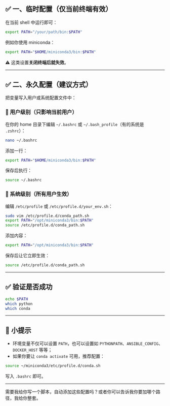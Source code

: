 ## ✅ 一、临时配置（仅当前终端有效）
在当前 shell 中运行即可：

```bash
export PATH="/your/path/bin:$PATH"
```

例如你使用 miniconda：

```bash
export PATH="$HOME/miniconda3/bin:$PATH"
```

⚠️ 这类设置**关闭终端后就失效**。

---

## ✅ 二、永久配置（建议方式）
把变量写入用户或系统配置文件中：

### 🔹 用户级别（只影响当前用户）
在你的 home 目录下编辑 `~/.bashrc` 或 `~/.bash_profile`（有的系统是 `.zshrc`）：

```bash
nano ~/.bashrc
```

添加一行：

```bash
export PATH="$HOME/miniconda3/bin:$PATH"
```

保存后执行：

```bash
source ~/.bashrc
```

### 🔹 系统级别（所有用户生效）
编辑 `/etc/profile` 或 `/etc/profile.d/your_env.sh`：

```bash
sudo vim /etc/profile.d/conda_path.sh
export PATH="/opt/miniconda3/bin:$PATH"
source /etc/profile.d/conda_path.sh
```

添加内容：

```bash
export PATH="/opt/miniconda3/bin:$PATH"
```

保存后让它立即生效：

```bash
source /etc/profile.d/conda_path.sh
```

---

## ✅ 验证是否成功
```bash
echo $PATH
which python
which conda
```

---

## 🔁 小提示
+ 环境变量不仅可以设置 `PATH`，也可以设置如 `PYTHONPATH`、`ANSIBLE_CONFIG`、`DOCKER_HOST` 等等；
+ 如果你要让 `conda activate` 可用，推荐配置：

```bash
source ~/miniconda3/etc/profile.d/conda.sh
```

写入 `.bashrc` 即可。

---

需要我给你写一个脚本，自动添加这些配置吗？或者你可以告诉我你要加哪个路径，我给你整套。

